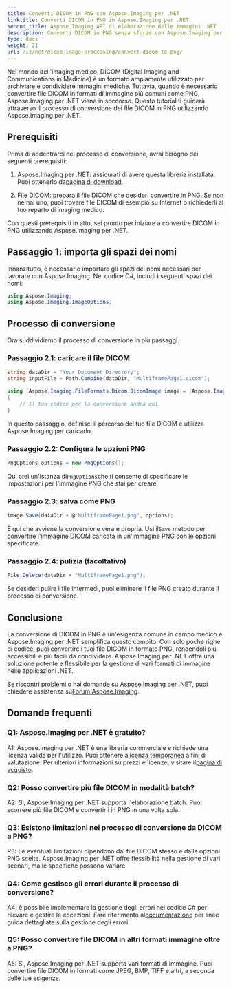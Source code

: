 ```yaml
---
title: Converti DICOM in PNG con Aspose.Imaging per .NET
linktitle: Converti DICOM in PNG in Aspose.Imaging per .NET
second_title: Aspose.Imaging API di elaborazione delle immagini .NET
description: Converti DICOM in PNG senza sforzo con Aspose.Imaging per .NET. Semplifica la condivisione delle immagini mediche.
type: docs
weight: 21
url: /it/net/dicom-image-processing/convert-dicom-to-png/
---
```

Nel mondo dell'imaging medico, DICOM (Digital Imaging and Communications in Medicine) è un formato ampiamente utilizzato per archiviare e condividere immagini mediche. Tuttavia, quando è necessario convertire file DICOM in formati di immagine più comuni come PNG, Aspose.Imaging per .NET viene in soccorso. Questo tutorial ti guiderà attraverso il processo di conversione dei file DICOM in PNG utilizzando Aspose.Imaging per .NET.

## Prerequisiti

Prima di addentrarci nel processo di conversione, avrai bisogno dei seguenti prerequisiti:

1.  Aspose.Imaging per .NET: assicurati di avere questa libreria installata. Puoi ottenerlo da[pagina di download](https://releases.aspose.com/imaging/net/).

2. File DICOM: prepara il file DICOM che desideri convertire in PNG. Se non ne hai uno, puoi trovare file DICOM di esempio su Internet o richiederli al tuo reparto di imaging medico.

Con questi prerequisiti in atto, sei pronto per iniziare a convertire DICOM in PNG utilizzando Aspose.Imaging per .NET.

## Passaggio 1: importa gli spazi dei nomi

Innanzitutto, è necessario importare gli spazi dei nomi necessari per lavorare con Aspose.Imaging. Nel codice C#, includi i seguenti spazi dei nomi:

```csharp
using Aspose.Imaging;
using Aspose.Imaging.ImageOptions;
```

## Processo di conversione

Ora suddividiamo il processo di conversione in più passaggi.

### Passaggio 2.1: caricare il file DICOM

```csharp
string dataDir = "Your Document Directory";
string inputFile = Path.Combine(dataDir, "MultiframePage1.dicom");

using (Aspose.Imaging.FileFormats.Dicom.DicomImage image = (Aspose.Imaging.FileFormats.Dicom.DicomImage)Image.Load(inputFile))
{
    // Il tuo codice per la conversione andrà qui.
}
```

In questo passaggio, definisci il percorso del tuo file DICOM e utilizza Aspose.Imaging per caricarlo.

### Passaggio 2.2: Configura le opzioni PNG

```csharp
PngOptions options = new PngOptions();
```

 Qui crei un'istanza di`PngOptions`che ti consente di specificare le impostazioni per l'immagine PNG che stai per creare.

### Passaggio 2.3: salva come PNG

```csharp
image.Save(dataDir + @"MultiframePage1.png", options);
```

 È qui che avviene la conversione vera e propria. Usi il`Save` metodo per convertire l'immagine DICOM caricata in un'immagine PNG con le opzioni specificate.

### Passaggio 2.4: pulizia (facoltativo)

```csharp
File.Delete(dataDir + "MultiframePage1.png");
```

Se desideri pulire i file intermedi, puoi eliminare il file PNG creato durante il processo di conversione.

## Conclusione

La conversione di DICOM in PNG è un'esigenza comune in campo medico e Aspose.Imaging per .NET semplifica questo compito. Con solo poche righe di codice, puoi convertire i tuoi file DICOM in formato PNG, rendendoli più accessibili e più facili da condividere. Aspose.Imaging per .NET offre una soluzione potente e flessibile per la gestione di vari formati di immagine nelle applicazioni .NET.

 Se riscontri problemi o hai domande su Aspose.Imaging per .NET, puoi chiedere assistenza su[Forum Aspose.Imaging](https://forum.aspose.com/).

## Domande frequenti

### Q1: Aspose.Imaging per .NET è gratuito?

A1: Aspose.Imaging per .NET è una libreria commerciale e richiede una licenza valida per l'utilizzo. Puoi ottenere a[licenza temporanea](https://purchase.aspose.com/temporary-license/) a fini di valutazione. Per ulteriori informazioni su prezzi e licenze, visitare il[pagina di acquisto](https://purchase.aspose.com/buy).

### Q2: Posso convertire più file DICOM in modalità batch?

A2: Sì, Aspose.Imaging per .NET supporta l'elaborazione batch. Puoi scorrere più file DICOM e convertirli in PNG in una volta sola.

### Q3: Esistono limitazioni nel processo di conversione da DICOM a PNG?

R3: Le eventuali limitazioni dipendono dal file DICOM stesso e dalle opzioni PNG scelte. Aspose.Imaging per .NET offre flessibilità nella gestione di vari scenari, ma le specifiche possono variare.

### Q4: Come gestisco gli errori durante il processo di conversione?

 A4: è possibile implementare la gestione degli errori nel codice C# per rilevare e gestire le eccezioni. Fare riferimento al[documentazione](https://reference.aspose.com/imaging/net/) per linee guida dettagliate sulla gestione degli errori.

### Q5: Posso convertire file DICOM in altri formati immagine oltre a PNG?

A5: Sì, Aspose.Imaging per .NET supporta vari formati di immagine. Puoi convertire file DICOM in formati come JPEG, BMP, TIFF e altri, a seconda delle tue esigenze.